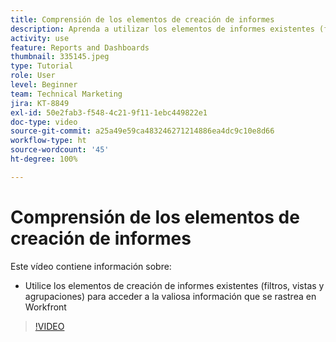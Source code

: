 ```yaml
---
title: Comprensión de los elementos de creación de informes
description: Aprenda a utilizar los elementos de informes existentes (filtros, vistas y agrupaciones) para acceder a la información que se rastrea en Workfront.
activity: use
feature: Reports and Dashboards
thumbnail: 335145.jpeg
type: Tutorial
role: User
level: Beginner
team: Technical Marketing
jira: KT-8849
exl-id: 50e2fab3-f548-4c21-9f11-1ebc449822e1
doc-type: video
source-git-commit: a25a49e59ca483246271214886ea4dc9c10e8d66
workflow-type: ht
source-wordcount: '45'
ht-degree: 100%

---
```


# Comprensión de los elementos de creación de informes

Este vídeo contiene información sobre:

* Utilice los elementos de creación de informes existentes (filtros, vistas y agrupaciones) para acceder a la valiosa información que se rastrea en Workfront

>[!VIDEO](https://video.tv.adobe.com/v/335145/?quality=12&learn=on)
